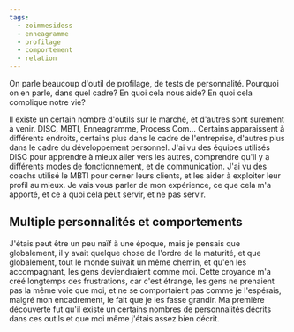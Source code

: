 ```yaml
---
tags:
  - zoimmesidess
  - enneagramme
  - profilage
  - comportement
  - relation
---
```

On parle beaucoup d'outil de profilage, de tests de personnalité. Pourquoi on en parle, dans quel cadre? En quoi cela nous aide? En quoi cela complique notre vie? 

Il existe un certain nombre d'outils sur le marché, et d'autres sont surement à venir.
DISC, MBTI, Enneagramme, Process Com... Certains apparaissent à différents endroits, certains plus dans le cadre de l'entreprise, d'autres plus dans le cadre du développement personnel.
J'ai vu des équipes utilisés DISC pour apprendre à mieux aller vers les autres, comprendre qu'il y a différents modes de fonctionnement, et de communication.
J'ai vu des coachs utilisé le MBTI pour cerner leurs clients, et les aider à exploiter leur profil au mieux.
Je vais vous parler de mon expérience, ce que cela m'a apporté, et ce à quoi cela peut servir, et ne pas servir.

## Multiple personnalités et comportements

J'étais peut être un peu naïf à une époque, mais je pensais que globalement, il y avait quelque chose de l'ordre de la maturité, et que globalement, tout le monde suivait un même chemin, et qu'en les accompagnant, les gens deviendraient comme moi. Cette croyance m'a créé longtemps des frustrations, car c'est étrange, les gens ne prenaient pas la même voie que moi, et ne se comportaient pas comme je l'espérais, malgré mon encadrement, le fait que je les fasse grandir.
Ma première découverte fut qu'il existe un certains nombres de personnalités décrits dans ces outils et que moi même j'étais assez bien décrit.
